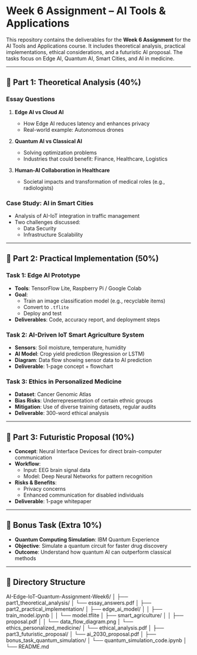 # Week 6 Assignment – AI Tools & Applications

This repository contains the deliverables for the **Week 6 Assignment** for the AI Tools and Applications course. It includes theoretical analysis, practical implementations, ethical considerations, and a futuristic AI proposal. The tasks focus on Edge AI, Quantum AI, Smart Cities, and AI in medicine.

---

## 🧠 Part 1: Theoretical Analysis (40%)

### Essay Questions
1. **Edge AI vs Cloud AI**  
   - How Edge AI reduces latency and enhances privacy  
   - Real-world example: Autonomous drones  

2. **Quantum AI vs Classical AI**  
   - Solving optimization problems  
   - Industries that could benefit: Finance, Healthcare, Logistics  

3. **Human-AI Collaboration in Healthcare**  
   - Societal impacts and transformation of medical roles (e.g., radiologists)

### Case Study: AI in Smart Cities
- Analysis of AI-IoT integration in traffic management  
- Two challenges discussed:  
  - Data Security  
  - Infrastructure Scalability

---

## 🧪 Part 2: Practical Implementation (50%)

### Task 1: Edge AI Prototype
- **Tools**: TensorFlow Lite, Raspberry Pi / Google Colab  
- **Goal**:  
  - Train an image classification model (e.g., recyclable items)  
  - Convert to `.tflite`  
  - Deploy and test  
- **Deliverables**: Code, accuracy report, and deployment steps

### Task 2: AI-Driven IoT Smart Agriculture System
- **Sensors**: Soil moisture, temperature, humidity  
- **AI Model**: Crop yield prediction (Regression or LSTM)  
- **Diagram**: Data flow showing sensor data to AI prediction  
- **Deliverable**: 1-page concept + flowchart

### Task 3: Ethics in Personalized Medicine
- **Dataset**: Cancer Genomic Atlas  
- **Bias Risks**: Underrepresentation of certain ethnic groups  
- **Mitigation**: Use of diverse training datasets, regular audits  
- **Deliverable**: 300-word ethical analysis

---

## 🚀 Part 3: Futuristic Proposal (10%)

- **Concept**: Neural Interface Devices for direct brain-computer communication  
- **Workflow**:  
  - Input: EEG brain signal data  
  - Model: Deep Neural Networks for pattern recognition  
- **Risks & Benefits**:  
  - Privacy concerns  
  - Enhanced communication for disabled individuals  
- **Deliverable**: 1-page whitepaper

---

## 🎁 Bonus Task (Extra 10%)

- **Quantum Computing Simulation**: IBM Quantum Experience  
- **Objective**: Simulate a quantum circuit for faster drug discovery  
- **Outcome**: Understand how quantum AI can outperform classical methods

---

## 📁 Directory Structure

AI-Edge-IoT-Quantum-Assignment-Week6/
│
├── part1_theoretical_analysis/
│ └── essay_answers.pdf
│
├── part2_practical_implementation/
│ ├── edge_ai_model/
│ │ ├── train_model.ipynb
│ │ └── model.tflite
│ ├── smart_agriculture/
│ │ ├── proposal.pdf
│ │ └── data_flow_diagram.png
│ └── ethics_personalized_medicine/
│ └── ethical_analysis.pdf
│
├── part3_futuristic_proposal/
│ └── ai_2030_proposal.pdf
│
├── bonus_task_quantum_simulation/
│ └── quantum_simulation_code.ipynb
│
└── README.md
